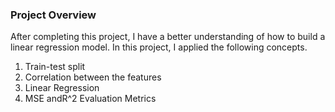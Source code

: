 ### Project Overview

 After completing this project, I have a better understanding of how to build a linear regression model. In this project, I applied the following concepts.

1. Train-test split
2. Correlation between the features
3. Linear Regression
4. MSE andR^2 Evaluation Metrics


